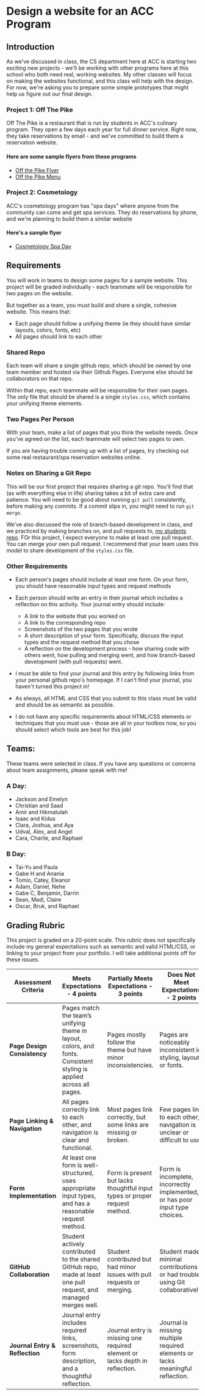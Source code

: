 # Design a website for an ACC Program

## Introduction

As we've discussed in class, the CS department here at ACC  is starting two exciting new projects - we'll be working with other programs here at this school who both need real, working websites. My other classes will focus on making the websites functional, and this class will help with the design. For now, we're asking you to prepare some simple prototypes that might help us figure out our final design.

### Project 1: Off The Pike
Off The Pike is a restaurant that is run by students in ACC's culinary program. They open a few days each year for full dinner service. Right now, they take reservations by email - and we've committed to build them a reservation website.

#### Here are some sample flyers from these programs
- [Off the Pike Flyer](../resources/off_the_pike_flyer.png)
- [Off the Pike Menu](../resources/off_the_pike_menu.pdf)

### Project 2: Cosmetology
ACC's cosmetology program has "spa days" where anyone from the community can come and get spa services. They do reservations by phone, and we're planning to build them a similar website

#### Here's a sample flyer
- [Cosmetology Spa Day](../resources/cosmetology_flyer.jpg)

## Requirements
You will work in teams to design some pages for a sample website. This project 
will be graded individually - each teammate will be responsible for two pages
on the website.

But together as a team, you must build and share a single, cohesive website. This means that:
- Each page should follow a unifying theme (ie they should have similar layouts, colors, fonts, etc)
- All pages should link to each other

### Shared Repo

Each team will share a single github repo, which should be owned by one team member and hosted via their Github Pages. Everyone else should be collaborators on that repo.

Within that repo, each teammate will be responsible for their own pages. The only file that should be shared is a single `styles.css`, which contains your unifying theme elements.

### Two Pages Per Person

With your team, make a list of pages that you think the website needs. Once you've agreed on the list, each teammate will select two pages to own. 

If you are having trouble coming up with a list of pages, try checking out some real restaurant/spa reservation websites online.

### Notes on Sharing a Git Repo

This will be our first project that requires sharing a git repo. You'll find that (as with everything else in life) sharing takes a bit of extra care and patience. You will need to be good about running `git pull` consistently, before making any commits. If a commit slips in, you might need to run `git merge`.

We've also discussed the role of branch-based development in class, and we practiced by making branches on, and pull requests to, [my students repo](https://github.com/MrJonesAPS/students). FOr this project, I expect everyone to make at least one pull request. You can merge your own pull request. I recommend that your team uses this model to share development of the `styles.css` file.

### Other Requirements
- Each person's pages should include at least one form. On your form, you should have reasonable input types and request methods

- Each person should write an entry in their journal which includes a reflection on this activity. Your journal entry should include:
    - A link to the website that you worked on
    - A link to the corresponding repo
    - Screenshots of the two pages that you wrote
    - A short description of your form. Specifically, discuss the input types and the request method that you chose
    - A reflection on the development process - how sharing code with others went, how pulling and merging went, and how branch-based development (with pull requests) went.

- I must be able to find your journal and this entry by following links from 
your personal github repo's homepage. If I can't find your journal, you haven't
turned this project in!

- As always, all HTML and CSS that you submit to this class must be valid and should be as semantic as possible. 
- I do not have any specific requirements about HTML/CSS elements or techniques that you must use - those are all in your toolbox now, so you should select which tools are best for this job!

## Teams:
These teams were selected in class. If you have any questions or concerns about team 
assignments, please speak with me!

### A Day:
- Jackson and Emelyn
- Christian and Saad
- Amir and Hikmatulah
- Isaac and Kidus
- Clara, Joshua, and Aya
- Udval, Alex, and  Angel
- Cara, Charlie, and Raphael

### B Day:
- Tai-Yu and Paula
- Gabe H and Anania
- Tomio, Catey, Eleanor
- Adam, Daniel, Nehe
- Gabe C, Benjamin, Darrin
- Sean, Madi, Claire
- Oscar, Bruk, and Raphael


## Grading Rubric  

This project is graded on a 20-point scale. This rubric does not specifically include my general expectations such as semantic and valid HTML/CSS, or linking to your project from your portfolio. I will take additional points off for these issues.

| **Assessment Criteria**         | **Meets Expectations - 4 points**                                                                                  | **Partially Meets Expectations - 3 points**                                     | **Does Not Meet Expectations - 2 points**                                                          | **Not Present - 0 points**                    |
|---------------------------------|---------------------------------------------------------------------------------------------------------------------|---------------------------------------------------------------------------------|------------------------------------------------------------------------------------------------------------------------------------------|-----------------------------------------------|
| **Page Design Consistency**     | Pages match the team’s unifying theme in layout, colors, and fonts. Consistent styling is applied across all pages. | Pages mostly follow the theme but have minor inconsistencies.                   | Pages are noticeably inconsistent in styling, layout, or fonts.                                   | No effort to match the team’s theme.         |
| **Page Linking & Navigation**   | All pages correctly link to each other, and navigation is clear and functional.                                    | Most pages link correctly, but some links are missing or broken.               | Few pages link to each other; navigation is unclear or difficult to use.                          | No internal linking between pages.           |
| **Form Implementation**         | At least one form is well-structured, uses appropriate input types, and has a reasonable request method.             | Form is present but lacks thoughtful input types or proper request method.      | Form is incomplete, incorrectly implemented, or has poor input type choices.                     | No form included.                            |
| **GitHub Collaboration**        | Student actively contributed to the shared GitHub repo, made at least one pull request, and managed merges well.    | Student contributed but had minor issues with pull requests or merging.         | Student made minimal contributions or had trouble using Git collaboratively.                      | No evidence of GitHub contributions.         |
| **Journal Entry & Reflection**  | Journal entry includes required links, screenshots, form description, and a thoughtful reflection.                  | Journal entry is missing one required element or lacks depth in reflection.     | Journal is missing multiple required elements or lacks meaningful reflection.                     | No journal entry submitted.                  |
